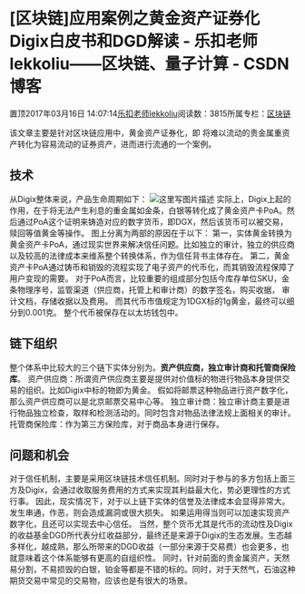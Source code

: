 
# [区块链]应用案例之黄金资产证券化Digix白皮书和DGD解读 - 乐扣老师lekkoliu——区块链、量子计算 - CSDN博客

置顶2017年03月16日 14:07:14[乐扣老师lekkoliu](https://me.csdn.net/lsttoy)阅读数：3815所属专栏：[区块链](https://blog.csdn.net/column/details/20660.html)



该文章主要是针对区块链应用中，黄金资产证券化，即
将难以流动的贵金属重资产转化为容易流动的证券资产，进而进行流通的一个案例。
## 技术
从Digix整体来说，产品生命周期如下：
![这里写图片描述](http://ethfans.org/uploads/photo/2016/a0053dac0eb4a0476696c3a3017ade3b.png)
实际上，Digix上起的作用，在于将无法产生利息的重金属如金条，白银等转化成了黄金资产卡PoA。然后通过PoA这个证明来铸造对应的数字货币，即DGX，然后该货币可以被交易，赎回等值黄金等操作。
[
](http://ethfans.org/uploads/photo/2016/a0053dac0eb4a0476696c3a3017ade3b.png)图上分离为两部的原因在于以下：
第一，实体黄金转换为黄金资产卡PoA，通过现实世界来解决信任问题。比如独立的审计，独立的供应商以及较高的法律成本来维系整个转换体系，作为信任背书主体存在。
第二，黄金资产卡PoA通过铸币和销毁的流程实现了电子资产的代币化，而其销毁流程保障了用户变现的需要。
对于PoA而言，比较重要的组成部分包括今库存单位SKU，金条物理序号，监管渠道（供应商，托管上和审计商）的数字签名，购买收据，
审计文档，存储收据以及费用。
而其代币市值规定为1DGX标的1g黄金，最终可以细分到0.001克。
整个代币被保存在以太坊钱包中。
## 链下组织
整个体系中比较大的三个链下实体分别为。**资产供应商，独立审计商和托管商保险库**。
资产供应商：所谓资产供应商主要是提供对价值标的物进行物品本身提供交易的组织。比如Digix中标的物即为黄金。
假如将邮票这种物品进行资产数字化，那么资产供应商可以是北京邮票交易中心等。
独立审计商：独立审计商主要是进行物品独立检查，取样和检测活动的。同时包含对物品法律法规上面相关的审计。
托管商保险库：作为第三方保险库，对于商品本身进行保存。
## 问题和机会
对于信任机制，主要是采用区块链技术信任机制。同时对于参与的多方包括上面三方及Digix，会通过收取服务费用的方式来实现其利益最大化，势必更理性的方式行事。
因此，现实情况下，对于以上链下实体的信誉及法律成本会显得非常大。发生串通，作恶，则会造成漏洞或很大损失。
如果运用得当则可以加速实现资产数字化，且还可以实现去中心信任。
当然，整个货币尤其是代币的流动性及Digix的收益基金DGD所代表分红收益部分，最终还是来源于Digix的生态发展。生态越多样化，越成熟，那么所带来的DGD收益（一部分来源于交易费）也会更多，也就意味着这个体系能够有更高的自组织性。
同时，针对前面的贵金属资产，天然易分割，不易损毁的白银，铂金等都是不错的标的。同时，对于天然气，石油这种期货交易中常见的交易物，应该也是有很大的场景。


